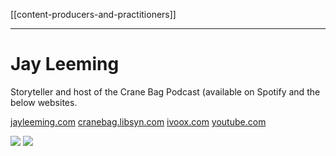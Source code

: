 [[content-producers-and-practitioners]]

***

# Jay Leeming
Storyteller and host of the Crane Bag Podcast (available on Spotify and the below websites. 

[jayleeming.com](http://www.jayleeming.com/podcast.html)
[cranebag.libsyn.com](https://cranebag.libsyn.com/website/episode-44-odin-and-the-well-of-wisdom-story-and-interview-with-erick-james-dodge) 
[ivoox.com](https://www.ivoox.com/en/episode-44-odin-and-the-well-of-wisdom-audios-mp3-rf-57302696-1.html)
[youtube.com](https://www.youtube.com/channel/UC_gEbvwgvrh54O5uFxfOmdQ)

![](28746.png)
![](23487.png)
